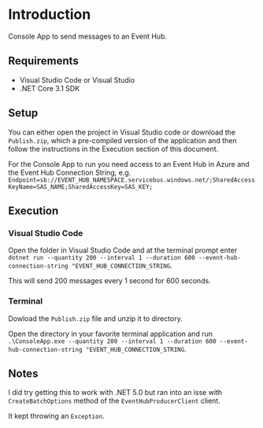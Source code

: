 # Introduction

Console App to send messages to an Event Hub.

## Requirements

* Visual Studio Code or Visual Studio
* .NET Core 3.1 SDK

## Setup

You can either open the project in Visual Studio code or download the `Publish.zip`, which a pre-compiled version of the application and then follow the instructions in the Execution section of this document.

For the Console App to run you need access to an Event Hub in Azure and the Event Hub Connection String, e.g. `Endpoint=sb://EVENT_HUB_NAMESPACE.servicebus.windows.net/;SharedAccessKeyName=SAS_NAME;SharedAccessKey=SAS_KEY;`

## Execution

### Visual Studio Code

Open the folder in Visual Studio Code and at the terminal prompt enter `dotnet run --quantity 200 --interval 1 --duration 600 --event-hub-connection-string "EVENT_HUB_CONNECTION_STRING`.

This will send 200 messages every 1 second for 600 seconds.

### Terminal

Dowload the `Publish.zip` file and unzip it to directory.

Open the directory in your favorite terminal application and run `.\ConsoleApp.exe --quantity 200 --interval 1 --duration 600 --event-hub-connection-string "EVENT_HUB_CONNECTION_STRING`.

## Notes

I did try getting this to work with .NET 5.0 but ran into an isse with `CreateBatchOptions` method of the `EventHubProducerClient` client. 

It kept throwing an `Exception`.

